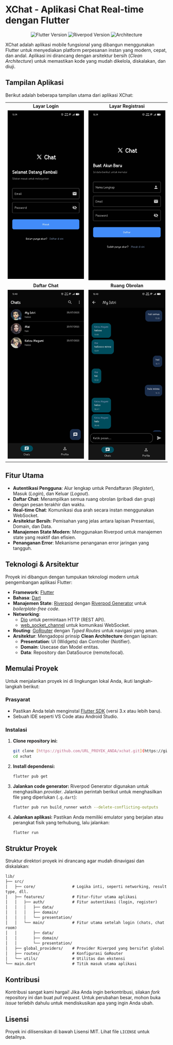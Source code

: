 # XChat - Aplikasi Chat Real-time dengan Flutter

<p align="center">
  <img src="https://img.shields.io/badge/Flutter-3.x-blue?logo=flutter" alt="Flutter Version">
  <img src="https://img.shields.io/badge/Riverpod-2.x-blue?logo=riverpod" alt="Riverpod Version">
  <img src="https://img.shields.io/badge/Architecture-Clean-brightgreen" alt="Architecture">
</p>

XChat adalah aplikasi mobile fungsional yang dibangun menggunakan Flutter untuk menyediakan platform perpesanan instan yang modern, cepat, dan andal. Aplikasi ini dirancang dengan arsitektur bersih (_Clean Architecture_) untuk memastikan kode yang mudah dikelola, diskalakan, dan diuji.

## Tampilan Aplikasi

Berikut adalah beberapa tampilan utama dari aplikasi XChat:

<table align="center">
  <tr>
    <td align="center"><strong>Layar Login</strong></td>
    <td align="center"><strong>Layar Registrasi</strong></td>
  </tr>
  <tr>
    <td valign="top"><img src="docs/login_screen.jpg" alt="Tampilan Layar Login" width="250"/></td>
    <td valign="top"><img src="docs/register_screen.jpg" alt="Tampilan Layar Registrasi" width="250"/></td>
  </tr>
  <tr>
    <td align="center"><strong>Daftar Chat</strong></td>
    <td align="center"><strong>Ruang Obrolan</strong></td>
  </tr>
  <tr>
    <td valign="top"><img src="docs/chats_screen.jpg" alt="Tampilan Daftar Chat" width="250"/></td>
    <td valign="top"><img src="docs/chat_screen.jpg" alt="Tampilan Ruang Obrolan" width="250"/></td>
  </tr>
</table>

## Fitur Utama

- **Autentikasi Pengguna**: Alur lengkap untuk Pendaftaran (_Register_), Masuk (_Login_), dan Keluar (_Logout_).
- **Daftar Chat**: Menampilkan semua ruang obrolan (pribadi dan grup) dengan pesan terakhir dan waktu.
- **Real-time Chat**: Komunikasi dua arah secara instan menggunakan WebSocket.
- **Arsitektur Bersih**: Pemisahan yang jelas antara lapisan Presentasi, Domain, dan Data.
- **Manajemen State Modern**: Menggunakan Riverpod untuk manajemen state yang reaktif dan efisien.
- **Penanganan Error**: Mekanisme penanganan error jaringan yang tangguh.

## Teknologi & Arsitektur

Proyek ini dibangun dengan tumpukan teknologi modern untuk pengembangan aplikasi Flutter:

- **Framework**: [Flutter](https://flutter.dev/)
- **Bahasa**: [Dart](https://dart.dev/)
- **Manajemen State**: [Riverpod](https://riverpod.dev/) dengan [Riverpod Generator](https://pub.dev/packages/riverpod_generator) untuk _boilerplate-free code_.
- **Networking**:
  - [Dio](https://pub.dev/packages/dio) untuk permintaan HTTP (REST API).
  - [web_socket_channel](https://pub.dev/packages/web_socket_channel) untuk komunikasi WebSocket.
- **Routing**: [GoRouter](https://pub.dev/packages/go_router) dengan _Typed Routes_ untuk navigasi yang aman.
- **Arsitektur**: Mengadopsi prinsip **Clean Architecture** dengan lapisan:
  - **Presentation**: UI (Widgets) dan Controller (Notifier).
  - **Domain**: Usecase dan Model entitas.
  - **Data**: Repository dan DataSource (remote/local).

## Memulai Proyek

Untuk menjalankan proyek ini di lingkungan lokal Anda, ikuti langkah-langkah berikut:

### Prasyarat

- Pastikan Anda telah menginstal [Flutter SDK](https://docs.flutter.dev/get-started/install) (versi 3.x atau lebih baru).
- Sebuah IDE seperti VS Code atau Android Studio.

### Instalasi

1.  **Clone repository ini:**

    ```bash
    git clone [https://github.com/URL_PROYEK_ANDA/xchat.git](https://github.com/URL_PROYEK_ANDA/xchat.git)
    cd xchat
    ```

2.  **Install dependensi:**

    ```bash
    flutter pub get
    ```

3.  **Jalankan code generator:**
    Riverpod Generator digunakan untuk menghasilkan _provider_. Jalankan perintah berikut untuk menghasilkan file yang diperlukan (`.g.dart`):

    ```bash
    flutter pub run build_runner watch --delete-conflicting-outputs
    ```

4.  **Jalankan aplikasi:**
    Pastikan Anda memiliki emulator yang berjalan atau perangkat fisik yang terhubung, lalu jalankan:
    ```bash
    flutter run
    ```

## Struktur Proyek

Struktur direktori proyek ini dirancang agar mudah dinavigasi dan diskalakan:

```
lib/
├── src/
│   ├── core/                # Logika inti, seperti networking, result type, dll.
│   ├── features/            # Fitur-fitur utama aplikasi
│   │   ├── auth/            # Fitur autentikasi (login, register)
│   │   │   ├── data/
│   │   │   ├── domain/
│   │   │   └── presentation/
│   │   └── main/            # Fitur utama setelah login (chats, chat room)
│   │       ├── data/
│   │       ├── domain/
│   │       └── presentation/
│   ├── global_providers/    # Provider Riverpod yang bersifat global
│   ├── routes/              # Konfigurasi GoRouter
│   └── utils/               # Utilitas dan ekstensi
└── main.dart                # Titik masuk utama aplikasi
```

## Kontribusi

Kontribusi sangat kami hargai! Jika Anda ingin berkontribusi, silakan _fork_ repository ini dan buat _pull request_. Untuk perubahan besar, mohon buka _issue_ terlebih dahulu untuk mendiskusikan apa yang ingin Anda ubah.

## Lisensi

Proyek ini dilisensikan di bawah Lisensi MIT. Lihat file `LICENSE` untuk detailnya.
